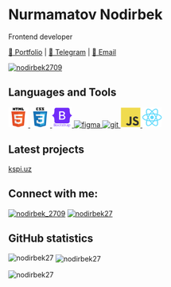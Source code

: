 # Nurmamatov Nodirbek
Frontend developer

[💼 Portfolio](https://) | [💬 Telegram](https://t.me/nodirbek2709) | [📧 Email](mailto:nodirjon0927@gmail.com)

<p align="left"> <a href="https://t.me/nodirbek2709" target="blank"><img src="https://img.shields.io/t.me/follow/nodirbek27?logo=twitter&style=for-the-badge" alt="nodirbek2709" /></a> </p>




## Languages and Tools
<p align="left"> <a href="https://www.w3.org/html/" target="_blank" rel="noreferrer"> <img src="https://raw.githubusercontent.com/devicons/devicon/master/icons/html5/html5-original-wordmark.svg" alt="html5" width="40" height="40"/> </a> <a href="https://www.w3schools.com/css/" target="_blank" rel="noreferrer"> <img src="https://raw.githubusercontent.com/devicons/devicon/master/icons/css3/css3-original-wordmark.svg" alt="css3" width="40" height="40"/> </a> <a href="https://getbootstrap.com" target="_blank" rel="noreferrer"> <img src="https://raw.githubusercontent.com/devicons/devicon/master/icons/bootstrap/bootstrap-plain-wordmark.svg" alt="bootstrap" width="40" height="40"/> </a> <a href="https://www.figma.com/" target="_blank" rel="noreferrer"> <img src="https://www.vectorlogo.zone/logos/figma/figma-icon.svg" alt="figma" width="40" height="40"/> </a> <a href="https://git-scm.com/" target="_blank" rel="noreferrer"> <img src="https://www.vectorlogo.zone/logos/git-scm/git-scm-icon.svg" alt="git" width="40" height="40"/> </a>  <a href="https://developer.mozilla.org/en-US/docs/Web/JavaScript" target="_blank" rel="noreferrer"> <img src="https://raw.githubusercontent.com/devicons/devicon/master/icons/javascript/javascript-original.svg" alt="javascript" width="40" height="40"/> </a> </a>  <a href="https://react.dev" target="_blank" rel="noreferrer"> <img src="https://raw.githubusercontent.com/devicons/devicon/master/icons/react/react-original.svg" alt="react" width="40" height="40"/> </a> </p>

## Latest projects
<p align="left">
<a href="https://kspi.uz" target="blank">kspi.uz</a>
</p>
  
## Connect with me:
<p align="left">
  <a href="https://instagram.com/nodirbek_2709" target="blank"><img align="center" src="https://raw.githubusercontent.com/rahuldkjain/github-profile-readme-generator/master/src/images/icons/Social/instagram.svg" alt="nodirbek_2709" height="30" width="40" /></a>
<a href="https://linkedin.com/in/nodirbek27" target="blank"><img align="center" src="https://raw.githubusercontent.com/rahuldkjain/github-profile-readme-generator/master/src/images/icons/Social/linked-in-alt.svg" alt="nodirbek27" height="30" width="40" /></a>
</p>

## GitHub statistics
<p><img align="left" src="https://github-readme-stats.vercel.app/api/top-langs?username=nodirbek27&show_icons=true&locale=en&layout=compact" alt="nodirbek27" /></p>

<p>&nbsp;<img align="center" src="https://github-readme-stats.vercel.app/api?username=nodirbek27&show_icons=true&locale=en" alt="nodirbek27" /></p>

<p><img align="center" src="https://github-readme-streak-stats.herokuapp.com/?user=nodirbek27&" alt="nodirbek27" /></p>
